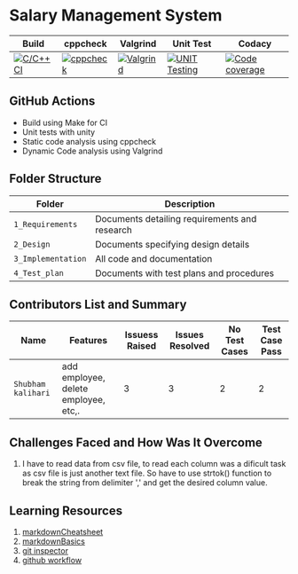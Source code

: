 # Salary Management System

| Build | cppcheck | Valgrind | Unit Test | Codacy |
| ----- | -------- | -------- | --------- | ------ | 
| [![C/C++ CI](https://github.com/shubhamk09/STEPin_Mini_Project/actions/workflows/c-cpp.yml/badge.svg)](https://github.com/shubhamk09/STEPin_Mini_Project/actions/workflows/c-cpp.yml)| [![cppcheck](https://github.com/shubhamk09/STEPin_Mini_Project/actions/workflows/cppcheck.yml/badge.svg)](https://github.com/shubhamk09/STEPin_Mini_Project/actions/workflows/cppcheck.yml) | [![Valgrind](https://github.com/shubhamk09/STEPin_Mini_Project/actions/workflows/valgrind.yml/badge.svg)](https://github.com/shubhamk09/STEPin_Mini_Project/actions/workflows/valgrind.yml) | [![UNIT Testing](https://github.com/shubhamk09/STEPin_Mini_Project/actions/workflows/unit_Testing.yml/badge.svg)](https://github.com/shubhamk09/STEPin_Mini_Project/actions/workflows/unit_Testing.yml) | [![Code coverage](https://github.com/shubhamk09/STEPin_Mini_Project/actions/workflows/codeCoverage.yml/badge.svg)](https://github.com/shubhamk09/STEPin_Mini_Project/actions/workflows/codeCoverage.yml) |


## GitHub Actions
* Build using Make for CI
* Unit tests with unity
* Static code analysis using cppcheck
* Dynamic Code analysis using Valgrind

## Folder Structure
Folder             | Description
-------------------| -----------------------------------------
`1_Requirements`   | Documents detailing requirements and research
`2_Design`         | Documents specifying design details
`3_Implementation` | All code and documentation
`4_Test_plan`      | Documents with test plans and procedures

## Contributors List and Summary

|  Name   |    Features    | Issuess Raised |Issues Resolved|No Test Cases|Test Case Pass|
|---------|----------------|----------------|---------------|-------------|--------------|
| `Shubham kalihari`  | add employee, delete employee, etc,.    | 3     | 3   | 2   | 2|     
     

## Challenges Faced and How Was It Overcome

1. I have to read data from csv file, to read each column was a dificult task as csv file is just another text file. So have to use strtok() function to break the string from delimiter ',' and get the desired column value. 

## Learning Resources
1. [markdownCheatsheet](https://github.com/adam-p/markdown-here/wiki/Markdown-Cheatsheet)
2. [markdownBasics](https://guides.github.com/features/mastering-markdown/)
3. [git inspector](https://github.com/ejwa/gitinspector.git)
4. [github workflow](https://docs.github.com/en/actions/learn-github-action)
